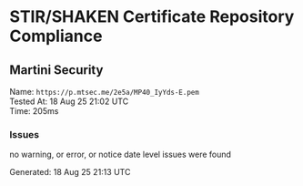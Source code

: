 # STIR/SHAKEN Certificate Repository Compliance

## Martini Security

Name: `https://p.mtsec.me/2e5a/MP40_IyYds-E.pem`\
Tested At: 18 Aug 25 21:02 UTC\
Time: 205ms

### Issues

no warning, or error, or notice date level issues were found

Generated: 18 Aug 25 21:13 UTC